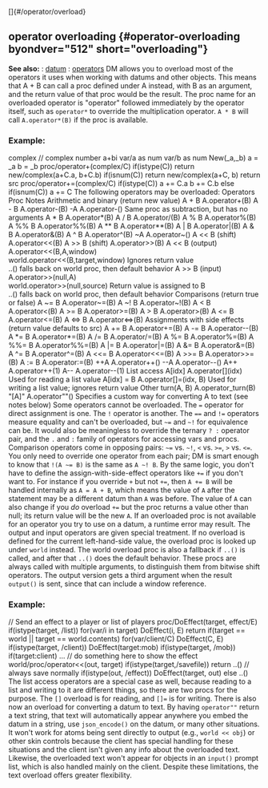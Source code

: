 []{#/operator/overload}
## operator overloading {#operator-overloading byondver="512" short="overloading"}
**See also:**
:   [datum](#/datum)
:   [operators](#/operator)
DM allows you to overload most of the operators it uses when working
with datums and other objects. This means that A + B can call a proc
defined under A instead, with B as an argument, and the return value of
that proc would be the result.
The proc name for an overloaded operator is \"operator\" followed
immediately by the operator itself, such as `operator*` to override the
multiplication operator. `A * B` will call `A.operator*(B)` if the proc
is available.
### Example:
complex // complex number a+bi var/a as num var/b as num New(\_a,\_b) a
= \_a b = \_b proc/operator+(complex/C) if(istype(C)) return
new/complex(a+C.a, b+C.b) if(isnum(C)) return new/complex(a+C, b) return
src proc/operator+=(complex/C) if(istype(C)) a += C.a b += C.b else
if(isnum(C)) a += C
The following operators may be overloaded:
Operators
Proc
Notes
Arithmetic and binary (return new value)
A + B
A.operator+(B)
A - B
A.operator-(B)
-A
A.operator-()
Same proc as subtraction, but has no arguments
A \* B
A.operator\*(B)
A / B
A.operator/(B)
A % B
A.operator%(B)
A %% B
A.operator%%(B)
A \*\* B
A.operator\*\*(B)
A \| B
A.operator\|(B)
A & B
A.operator&(B)
A \^ B
A.operator\^(B)
\~A
A.operator\~()
A \<\< B (shift)
A.operator\<\<(B)
A \>\> B (shift)
A.operator\>\>(B)
A \<\< B (output)
A.operator\<\<(B,A,window)\
world.operator\<\<(B,target,window)
Ignores return value\
..() falls back on world proc, then default behavior
A \>\> B (input)
A.operator\>\>(null,A)\
world.operator\>\>(null,source)
Return value is assigned to B\
..() falls back on world proc, then default behavior
Comparisons (return true or false)
A \~= B
A.operator\~=(B)
A \~! B
A.operator\~!(B)
A \< B
A.operator\<(B)
A \>= B
A.operator\>=(B)
A \> B
A.operator\>(B)
A \<= B
A.operator\<=(B)
A \<=\> B
A.operator\<=\>(B)
Assignments with side effects (return value defaults to src)
A += B
A.operator+=(B)
A -= B
A.operator\--(B)
A \*= B
A.operator\*=(B)
A /= B
A.operator/=(B)
A %= B
A.operator%=(B)
A %%= B
A.operator%%=(B)
A \|= B
A.operator\|=(B)
A &= B
A.operator&=(B)
A \^= B
A.operator\^=(B)
A \<\<= B
A.operator\<\<=(B)
A \>\>= B
A.operator\>\>=(B)
A := B
A.operator:=(B)
++A
A.operator++()
\--A
A.operator\--()
A++
A.operator++(1)
A\--
A.operator\--(1)
List access
A\[idx\]
A.operator\[\](idx)
Used for reading a list value
A\[idx\] = B
A.operator\[\]=(idx, B)
Used for writing a list value; ignores return value
Other
turn(A, B)
A.operator_turn(B)
\"\[A\]\"
A.operator\"\"()
Specifies a custom way for converting A to text (see notes below)
Some operators cannot be overloaded. The `=` operator for direct
assignment is one. The `!` operator is another. The `==` and `!=`
operators measure equality and can\'t be overloaded, but `~=` and `~!`
for equivalence can be. It would also be meaningless to override the
ternary `? :` operator pair, and the `.` and `:` family of operators for
accessing vars and procs.
Comparison operators come in opposing pairs: `~=` vs. `~!`, `<` vs.
`>=`, `>` vs. `<=`. You only need to override one operator from each
pair; DM is smart enough to know that `!(A ~= B)` is the same as
`A ~! B`.
By the same logic, you don\'t have to define the assign-with-side-effect
operators like `+=` if you don\'t want to. For instance if you override
`+` but not `+=`, then `A += B` will be handled internally as
`A = A + B`, which means the value of `A` after the statement may be a
different datum than `A` was before. The value of `A` can also change if
you *do* overload `+=` but the proc returns a value other than null; its
return value will be the new `A`.
If an overloaded proc is not available for an operator you try to use on
a datum, a runtime error may result.
The output and input operators are given special treatment. If no
overload is defined for the current left-hand-side value, the overload
proc is looked up under `world` instead. The world overload proc is also
a fallback if `..()` is called, and after that `..()` does the default
behavior. These procs are always called with multiple arguments, to
distinguish them from bitwise shift operators. The output version gets a
third argument when the result `output()` is sent, since that can
include a window reference.
### Example:
// Send an effect to a player or list of players proc/DoEffect(target,
effect/E) if(istype(target, /list)) for(var/i in target) DoEffect(i, E)
return if(target == world \|\| target == world.contents)
for(var/client/C) DoEffect(C, E) if(istype(target, /client))
DoEffect(target:mob) if(istype(target, /mob)) if(target:client) \... //
do something here to show the effect world/proc/operator\<\<(out,
target) if(istype(target,/savefile)) return ..() // always save normally
if(istype(out, /effect)) DoEffect(target, out) else ..()
The list access operators are a special case as well, because reading to
a list and writing to it are different things, so there are two procs
for the purpose. The `[]` overload is for reading, and `[]=` is for
writing.
There is also now an overload for converting a datum to text. By having
`operator""` return a text string, that text will automatically appear
anywhere you embed the datum in a string, use `json_encode()` on the
datum, or many other situations. It won\'t work for atoms being sent
directly to output (e.g., `world << obj`) or other skin controls because
the client has special handling for these situations and the client
isn\'t given any info about the overloaded text. Likewise, the
overloaded text won\'t appear for objects in an `input()` prompt list,
which is also handled mainly on the client. Despite these limitations,
the text overload offers greater flexibility.